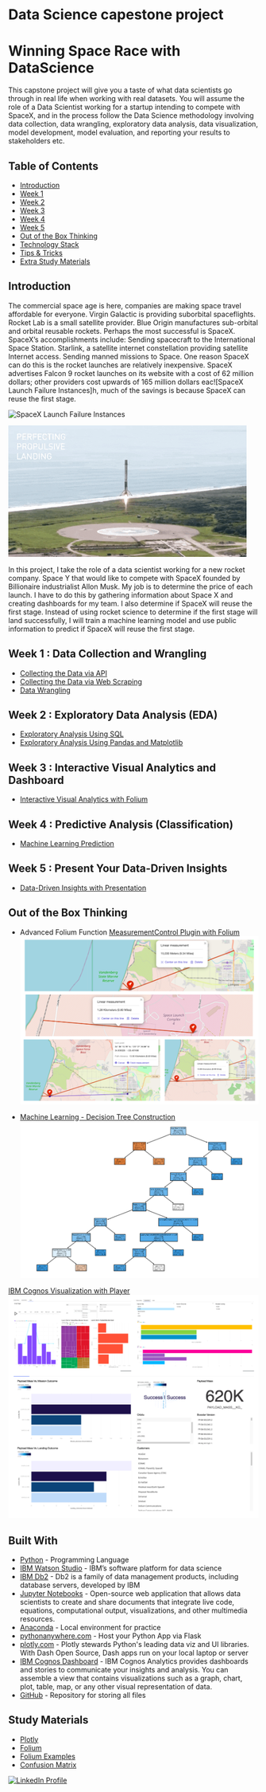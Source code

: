 # Data Science capestone project


<h1>
    Winning Space Race with DataScience
</h1>


This capstone project  will give you a taste of what data scientists go through in real life when working with real datasets. You will assume the role of a Data Scientist working for a startup intending to compete with SpaceX, and in the process follow the Data Science methodology involving data collection, data wrangling, exploratory data analysis, data visualization, model development, model evaluation, and reporting your results to stakeholders etc.
 
## Table of Contents

- [Introduction](#introduction)
- [Week 1](#week1)
- [Week 2](#week2)
- [Week 3](#week3)
- [Week 4](#week4)
- [Week 5](#week5)
- [Out of the Box Thinking](#outofbox)
- [Technology Stack](#tech_stack)
- [Tips & Tricks](#tips_tricks)
- [Extra Study Materials](#extra_study)

## Introduction <a name = "introduction"></a>

The commercial space age is here, companies are making space travel affordable for everyone. Virgin Galactic is providing suborbital spaceflights. Rocket Lab is a small satellite provider. Blue Origin manufactures sub-orbital and orbital reusable rockets. Perhaps the most successful is SpaceX. SpaceX’s accomplishments include: Sending spacecraft to the International Space Station. Starlink, a satellite internet constellation providing satellite Internet access. Sending manned missions to Space. One reason SpaceX can do this is the rocket launches are relatively inexpensive. SpaceX advertises Falcon 9 rocket launches on its website with a cost of 62 million dollars; other providers cost upwards of 165 million dollars eac![SpaceX Launch Failure Instances]h, much of the savings is because SpaceX can reuse the first stage.

![SpaceX Launch Failure Instances](https://github.com/ac2dc/SpaceX_DataScience_Project/blob/master/images/fail.gif)

![SpaceX Launch Success Instances](https://github.com/ac2dc/SpaceX_DataScience_Project/blob/master/images/success.gif)

In this project, I take the role of a data scientist working for a new rocket company. Space Y that would like to compete with SpaceX founded by Billionaire industrialist Allon Musk. My job is to determine the price of each launch. I have to do this by gathering information about Space X and creating dashboards for my team. I also determine if SpaceX will reuse the first stage. Instead of using rocket science to determine if the first stage will land successfully, I will train a machine learning model and use public information to predict if SpaceX will reuse the first stage.

##   Week 1 : Data Collection and Wrangling<a name = "week1"></a>

- [Collecting the Data via API](https://github.com/ac2dc/SpaceX_DataScience_Project/blob/master/Week%201:%20(A)Collecting%20the%20Data-%20Collection%20API%20Lab.ipynb)
- [Collecting the Data via Web Scraping](https://github.com/ac2dc/SpaceX_DataScience_Project/blob/master/Week%201:%20(C)%20Data%20Collection%20with%20Web%20Scraping%20lab.ipynb)
- [Data Wrangling](https://github.com/ac2dc/SpaceX_DataScience_Project/blob/master/Week%201:%20(B)%20Data%20Wrangling%20-%20EDA%20lab.ipynb)

##  Week 2 : Exploratory Data Analysis (EDA)<a name = "week2">

- [Exploratory Analysis Using SQL](https://github.com/ac2dc/SpaceX_DataScience_Project/blob/master/Week%202:%20(A)%20Exploratory%20Data%20Analysis%20Using%20SQL.ipynb)
- [Exploratory Analysis Using Pandas and Matplotlib](https://github.com/ac2dc/SpaceX_DataScience_Project/blob/master/Week%202:%20(B)%20EDA%20with%20Visualization%20lab.ipynb)
##  Week 3 : Interactive Visual Analytics and Dashboard<a name = "week3"></a>

- [Interactive Visual Analytics with Folium](https://github.com/ac2dc/SpaceX_DataScience_Project/blob/master/Week%203:(A)Interactive%20Visual%20Analytics%20with%20Folium.ipynb)

##  Week 4 : Predictive Analysis (Classification)<a name = "week4"></a>

- [Machine Learning Prediction](https://github.com/ac2dc/SpaceX_DataScience_Project/blob/master/Week%204:%20(A)%20Machine%20Learning%20Prediction%20Lab.ipynb)

##  Week 5 : Present Your Data-Driven Insights <a name = "week5"></a>

- [Data-Driven Insights with Presentation](https://github.com/ac2dc/SpaceX_DataScience_Project/blob/master/Final_presentation/ds-capstone-template-coursera.pdf)

## Out of the Box Thinking <a name = "outofbox"></a>

- Advanced Folium Function [MeasurementControl Plugin with Folium](https://github.com/ac2dc/SpaceX_DataScience_Project/blob/master/Extra/Extra%20-%20Folium%20MeasureControl%20Plugin.ipynb)
![Measurement Control Plugin](https://github.com/ac2dc/SpaceX_DataScience_Project/blob/master/images/measurementcontrol.png)

- [Machine Learning - Decision Tree Construction](https://github.com/ac2dc/SpaceX_DataScience_Project/blob/master/Extra/Extra%20-%20Basic%20Decision%20Tree%20Construction.ipynb)
![Decision Tree](https://github.com/ac2dc/SpaceX_DataScience_Project/blob/master/images/decision-tree.png)

[IBM Cognos Visualization with Player](https://eu-de.dataplatform.cloud.ibm.com/dashboards/e25fbdbc-29a0-47f5-b388-1a70671ac11e/view/653fe63717ad30d71ed0f2e407cc7a037a667059b4bbd25681867b490d312597a86811c7c87e1a0bd2100265f7e4155a9b)
![IBM Cognos](https://github.com/ac2dc/SpaceX_DataScience_Project/blob/master/images/IBM-Cognos.png)



## Built With <a name = "tech_stack"></a>

- [Python](https://www.python.org/) - Programming Language
- [IBM Watson Studio](https://www.ibm.com/in-en/cloud/watson-studio) - IBM’s software platform for data science
- [IBM Db2](https://www.ibm.com/in-en/analytics/db2) - Db2 is a family of data management products, including database servers, developed by IBM
- [Jupyter Notebooks](https://jupyter.org/) - Open-source web application that allows data scientists to create and share documents that integrate live code, equations, computational output, visualizations, and other multimedia resources.
- [Anaconda](https://www.anaconda.com/) - Local environment for practice
- [pythonanywhere.com](https://www.pythonanywhere.com/) - Host your Python App via Flask
- [plotly.com](https://plotly.com/) - Plotly stewards Python's leading data viz and UI libraries. With Dash Open Source, Dash apps run on your local laptop or server
- [IBM Cognos Dashboard](https://www.ibm.com/docs/en/cognos-analytics/11.1.0?topic=stories-get-started-dashboards) - IBM Cognos Analytics provides dashboards and stories to communicate your insights and analysis. You can assemble a view that contains visualizations such as a graph, chart, plot, table, map, or any other visual representation of data.
- [GitHub](https://github.com/) - Repository for storing all files


## Study Materials <a name = "extra_study"></a>

- [Plotly](https://dash.plotly.com/layout)
- [Folium](https://python-visualization.github.io/folium/plugins.html)
- [Folium Examples](https://nbviewer.jupyter.org/github/python-visualization/folium/tree/master/examples/)
- [Confusion Matrix](https://www.dataschool.io/simple-guide-to-confusion-matrix-terminology/)

<a href="https://www.linkedin.com/in/ac2dc"> ![LinkedIn Profile](https://img.shields.io/badge/LinkedIn-0077B5?style=for-the-badge&logo=linkedin&logoColor=white) </a>

